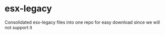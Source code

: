 # esx-legacy
Consolidated esx-legacy files into one repo for easy download since we will not support it
